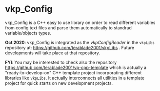 # vkp_Config
vkp_Config is a C++ easy to use library on order to read different variables from config text files and parse them automatically to standrad variable/objects types.

**Oct 2020**: vkp_Config is integrated as the *vkpConfigReader* in the `vkpLibs` repository at: https://github.com/terablade2001/vkpLibs . Future developments will take place at that repository.

**FYI**: You may be interested to check also the repository https://github.com/terablade2001/vp-cpp-template which is actually a "ready-to-develop-on" C++ template project incorporating different libraries like `vkpLibs`. It actually interconnects all utilities in a template project for quick starts on new development projects.